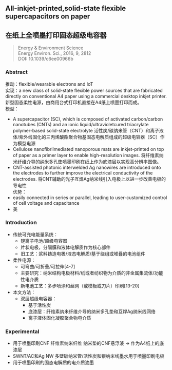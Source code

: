 ## All-inkjet-printed,solid-state flexible supercapacitors on paper  
## 在纸上全喷墨打印固态超级电容器

> Energy & Environment Science    
> Energy Environ. Sci., 2016, 9, 2812  
> DOI: 10.1039/c6ee00966b  

### Abstract
推动：flexible/wearable electrons and IoT  
实现：a new class of solid-state flexible power sources that are fabricated directly on conventional A4 paper using a commercial desktop inkjet printer.
新型固态柔性电源，由商用台式打印机直接在A4纸上喷墨打印而成。  
模型：
- A supercapacitor (SC), which is composed of activated carbon/carbon nanotubes (CNTs) and an ionic liquid/ultravioletcured triacrylate polymer-based solid-state electrolyte
活性炭/碳纳米管（CNT）和离子液体/紫外线固化的三丙烯酸酯聚合物基固态电解质组成的超级电容器（SC）作为模型电源  
- Cellulose nanofibrilmediated nanoporous mats are inkjet-printed on top of paper as a primer layer to enable high-resolution images.
将纤维素纳米纤维介导的纳米多孔垫喷墨印刷在纸上作为底漆层以实现高分辨率图像。
- CNT-assisted photonic interwelded Ag nanowires are introduced onto the electrodes to further improve the electrical conductivity of the electrodes.
将CNT辅助的光子互焊Ag纳米线引入电极上以进一步改善电极的导电性  
优势：
- easily connected in series or parallel, leading to user-customized control of cell voltage and capacitance
- 美

### Introduction

- 传统可充电能量系统：
  - 锂离子电池/超级电容器
  - 片状电极，分隔膜和液体电解质作为核心部件
  - 旧工艺：浆料铸造电极/液态电解质/基于绕组或堆叠的电池组件
- 柔性电源：
  - 可弯曲/可折叠/可拉伸[4-7]
  - 主要研究：纳米结构电极材料/纸或者纺织物为介质的非金属集流体/功能性电介质
  - 新电池工艺：多步喷涂和丝网（或模板或刀片）印刷[13-20]
- 本文方法：
  - 双层超级电容器：
    - 基于活性炭
    - 底漆层：纤维素纳米纤维介导的纳米多孔垫和互焊Ag纳米线网络
    - 离子液体固化凝胶聚合物电介质

### Experimental

- 用于喷墨印刷CNF 纤维素纳米纤维 纳米垫的CNF悬浮液 -> 作为A4纸上的底漆层
- SWNT/AC和Ag NW 多壁碳纳米管/活性炭和银纳米线墨水用于喷墨印刷电极
- 用于喷墨印刷的固态电解质的电介质油墨